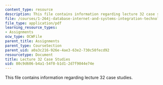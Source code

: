 ```yaml
---
content_type: resource
description: This file contains information regarding lecture 32 case studies.
file: /courses/1-264j-database-internet-and-systems-integration-technologies-fall-2013/80c9d606b4a154f0b1d12d7f9044e74e_MIT1_264JF13_L32_case.pdf
file_type: application/pdf
learning_resource_types:
- Assignments
ocw_type: OCWFile
parent_title: Assignments
parent_type: CourseSection
parent_uid: a0a3c216-926e-4ae3-63e2-730c50fecd92
resourcetype: Document
title: Lecture 32 Case Studies
uid: 80c9d606-b4a1-54f0-b1d1-2d7f9044e74e
---
```

This file contains information regarding lecture 32 case studies.